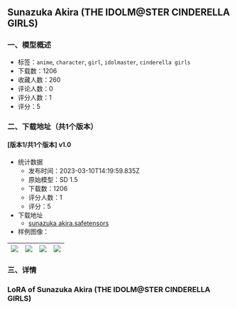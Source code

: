 ## Sunazuka Akira (THE IDOLM@STER CINDERELLA GIRLS)
### 一、模型概述

- 标签：`anime`, `character`, `girl`, `idolmaster`, `cinderella girls`
- 下载数：1206
- 收藏人数：260
- 评论人数：0
- 评分人数：1
- 评分：5

### 二、下载地址（共1个版本）

#### [版本1/共1个版本] v1.0

- 统计数据
  - 发布时间：2023-03-10T14:19:59.835Z
  - 原始模型：SD 1.5
  - 下载数：1206
  - 评分人数：1
  - 评分：5
- 下载地址
  - [sunazuka akira.safetensors](https://civitai.com/api/download/models/18842)
- 样例图像：

| <img src="https://image.civitai.com/xG1nkqKTMzGDvpLrqFT7WA/941196b8-4449-4e3c-cfd3-0e3ec54c9b00/width=450/196267.jpeg" /> | <img src="https://image.civitai.com/xG1nkqKTMzGDvpLrqFT7WA/b94b9d48-3c30-4e99-918a-16f9438cdb00/width=450/197112.jpeg" /> | <img src="https://image.civitai.com/xG1nkqKTMzGDvpLrqFT7WA/2c852e1a-67f7-4e54-760c-8659db80cb00/width=450/197571.jpeg" /> | <img src="https://image.civitai.com/xG1nkqKTMzGDvpLrqFT7WA/d0ef4fe2-9cab-42db-d829-a642d30a9c00/width=450/197684.jpeg" /> |
| ---- | ---- | ---- | ---- |


### 三、详情
<h3>LoRA of Sunazuka Akira (THE IDOLM@STER CINDERELLA GIRLS)</h3>